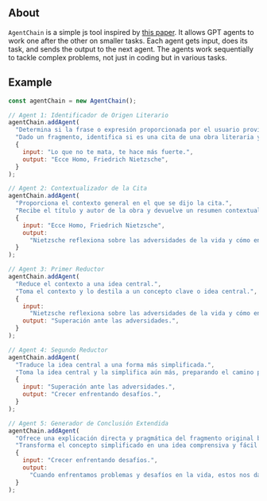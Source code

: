 ## About

`AgentChain` is a simple js tool inspired by [this paper](https://github.com/OpenBMB/ChatDev). It allows GPT agents to work one after the other on smaller tasks.
Each agent gets input, does its task, and sends the output to the next agent.
The agents work sequentially to tackle complex problems, not just in coding but in various tasks.

## Example

```javascript
const agentChain = new AgentChain();

// Agent 1: Identificador de Origen Literario
agentChain.addAgent(
  "Determina si la frase o expresión proporcionada por el usuario proviene de una obra literaria conocida.",
  "Dado un fragmento, identifica si es una cita de una obra literaria y, de ser así, devuelve el título y autor.",
  {
    input: "Lo que no te mata, te hace más fuerte.",
    output: "Ecce Homo, Friedrich Nietzsche",
  }
);

// Agent 2: Contextualizador de la Cita
agentChain.addAgent(
  "Proporciona el contexto general en el que se dijo la cita.",
  "Recibe el título y autor de la obra y devuelve un resumen contextual del fragmento citado.",
  {
    input: "Ecce Homo, Friedrich Nietzsche",
    output:
      "Nietzsche reflexiona sobre las adversidades de la vida y cómo enfrentarlas.",
  }
);

// Agent 3: Primer Reductor
agentChain.addAgent(
  "Reduce el contexto a una idea central.",
  "Toma el contexto y lo destila a un concepto clave o idea central.",
  {
    input:
      "Nietzsche reflexiona sobre las adversidades de la vida y cómo enfrentarlas.",
    output: "Superación ante las adversidades.",
  }
);

// Agent 4: Segundo Reductor
agentChain.addAgent(
  "Traduce la idea central a una forma más simplificada.",
  "Toma la idea central y la simplifica aún más, preparando el camino para una conclusión directa.",
  {
    input: "Superación ante las adversidades.",
    output: "Crecer enfrentando desafíos.",
  }
);

// Agent 5: Generador de Conclusión Extendida
agentChain.addAgent(
  "Ofrece una explicación directa y pragmática del fragmento original basándose en las simplificaciones previas.",
  "Transforma el concepto simplificado en una idea comprensiva y fácil de entender.",
  {
    input: "Crecer enfrentando desafíos.",
    output:
      "Cuando enfrentamos problemas y desafíos en la vida, estos nos dan la oportunidad de aprender, crecer y volvernos más fuertes.",
  }
);
```
